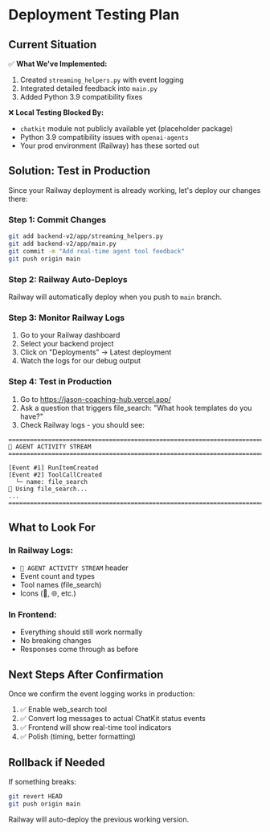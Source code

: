 # Deployment Testing Plan

## Current Situation

✅ **What We've Implemented:**
1. Created `streaming_helpers.py` with event logging
2. Integrated detailed feedback into `main.py`
3. Added Python 3.9 compatibility fixes

❌ **Local Testing Blocked By:**
- `chatkit` module not publicly available yet (placeholder package)
- Python 3.9 compatibility issues with `openai-agents`
- Your prod environment (Railway) has these sorted out

## Solution: Test in Production

Since your Railway deployment is already working, let's deploy our changes there:

### Step 1: Commit Changes
```bash
git add backend-v2/app/streaming_helpers.py
git add backend-v2/app/main.py
git commit -m "Add real-time agent tool feedback"
git push origin main
```

### Step 2: Railway Auto-Deploys
Railway will automatically deploy when you push to `main` branch.

### Step 3: Monitor Railway Logs
1. Go to your Railway dashboard
2. Select your backend project
3. Click on "Deployments" → Latest deployment
4. Watch the logs for our debug output

### Step 4: Test in Production
1. Go to https://jason-coaching-hub.vercel.app/
2. Ask a question that triggers file_search: "What hook templates do you have?"
3. Check Railway logs - you should see:

```
================================================================================
🤖 AGENT ACTIVITY STREAM
================================================================================

[Event #1] RunItemCreated
[Event #2] ToolCallCreated
  └─ name: file_search
📁 Using file_search...
...
================================================================================
```

## What to Look For

### In Railway Logs:
- `🤖 AGENT ACTIVITY STREAM` header
- Event count and types
- Tool names (file_search)
- Icons (📁, 🌐, etc.)

### In Frontend:
- Everything should still work normally
- No breaking changes
- Responses come through as before

## Next Steps After Confirmation

Once we confirm the event logging works in production:
1. ✅ Enable web_search tool
2. ✅ Convert log messages to actual ChatKit status events
3. ✅ Frontend will show real-time tool indicators
4. ✅ Polish (timing, better formatting)

## Rollback if Needed

If something breaks:
```bash
git revert HEAD
git push origin main
```

Railway will auto-deploy the previous working version.

